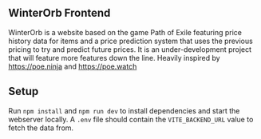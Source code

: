 ## WinterOrb Frontend

WinterOrb is a website based on the game Path of Exile featuring price history data for items and a price prediction system that uses the previous pricing to try and predict future prices. It is an under-development project that will feature more features down the line. Heavily inspired by https://poe.ninja and https://poe.watch

## Setup

Run `npm install` and `npm run dev` to install dependencies and start the webserver locally. A `.env` file should contain the `VITE_BACKEND_URL` value to fetch the data from.
